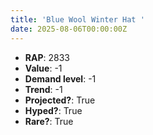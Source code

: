 ```yaml
---
title: 'Blue Wool Winter Hat '
date: 2025-08-06T00:00:00Z
---
```

- **RAP**: 2833
- **Value**: -1
- **Demand level**: -1
- **Trend**: -1
- **Projected?**: True
- **Hyped?**: True
- **Rare?**: True
